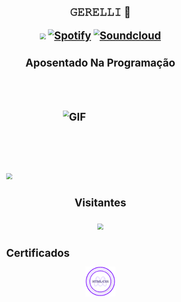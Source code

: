 
 <h1><p align="center">𝙶𝙴𝚁𝙴𝙻𝙻𝙸 🔗 </p>

<p align="center">
      <a href="https://www.instagram.com/gui_gerelli?igsh=MTM3OGM1MHU3OGJkcQ==" target="_blank"><img src="https://img.shields.io/badge/-Instagram-%23E4405F?style=for-the-badge&logo=instagram&logoColor=white" target="_blank"></a>
 <a href="https://open.spotify.com/playlist/57flE86v6Cv7mfqygKvHEJ?si=irgUV9d3SSKzt8ssidhkfQ&pi=xFwnc1QFTqSBu"><img alt="Spotify" title="Minhas Musica" src="https://img.shields.io/badge/Spotify-1ED760?&style=for-the-badge&logo=spotify&logoColor=white"></a>
<a href="https://on.soundcloud.com/hqhCu"><img alt="Soundcloud" title="Minhas Musica" src="https://shields.io/badge/-Soundcloud-critical.svg?&style=for-the-badge&logo=soundcloud&logoColor=white"></a>
</p></h1>

<h1> <p align="center"> <bold>Aposentado Na Programação</bold></p>

 <div style="display: flex; justify-content: center;">
  <div style="border-radius: 50%px; overflow: hidden; width: 200px; height: 200px; display: flex; justify-content: center; align-items: center;">
    <img src="https://github.com/Guimelez/readme2/blob/main/5a7226a335ec8130f3d72d9bfa3ca98f.gif" alt="GIF" style="width: 100%; height: auto;">
  </div>
</div></h1>
    
 <h1> <img height="180em" src="https://github-readme-stats.vercel.app/api/top-langs/?username=Guimelez&layout=compact&langs_count=7&theme=dracula"/>
</div></h1>
    
  <div style="display: inline_block">
  
  <h1> <p align="center"> Visitantes 
 <p align="center">  <img alingn="center" src="https://profile-counter.glitch.me/Guimelez/count.svg" /></p></h1>

 <h1 align="left">Certificados</h1>
<p align="center"><img src="html-css-badge.png" width="80"></a>
</p>
